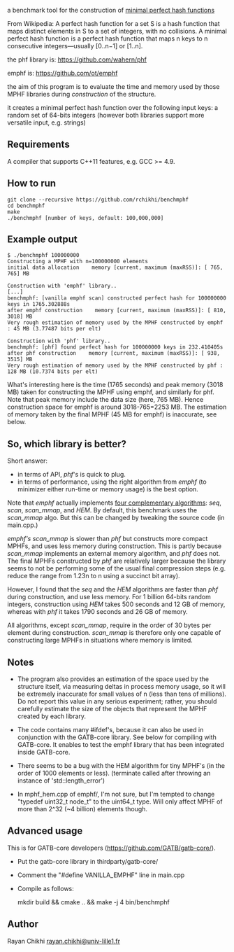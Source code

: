 a benchmark tool for the construction of [minimal perfect hash functions](https://en.wikipedia.org/wiki/Perfect_hash_function#Minimal_perfect_hash_function)

From Wikipedia: A perfect hash function for a set S is a hash function that maps distinct elements in S to a set of integers, with no collisions. A minimal perfect hash function is a perfect hash function that maps n keys to n consecutive integers—usually [0..n−1] or [1..n].

the phf library is: https://github.com/wahern/phf

emphf is: https://github.com/ot/emphf

the aim of this program is to evaluate the time and memory used by
those MPHF libraries during _construction_ of the structure.

it creates a minimal perfect hash function over the following input keys:
a random set of 64-bits integers
(however both libraries support more versatile input, e.g. strings)

Requirements
------------

A compiler that supports C++11 features, e.g. GCC >= 4.9.


How to run 
----------

    git clone --recursive https://github.com/rchikhi/benchmphf
    cd benchmphf
    make
    ./benchmphf [number of keys, default: 100,000,000]



Example output
--------------

    $ ./benchmphf 100000000
    Constructing a MPHF with n=100000000 elements
    initial data allocation    memory [current, maximum (maxRSS)]: [ 765,  765] MB
    
    Construction with 'emphf' library..
    [...]
    benchmphf: [vanilla emphf scan] constructed perfect hash for 100000000 keys in 1765.302888s
    after emphf construction    memory [current, maximum (maxRSS)]: [ 810, 3018] MB 
    Very rough estimation of memory used by the MPHF constructed by emphf : 45 MB (3.77487 bits per elt)

    Construction with 'phf' library.. 
    benchmphf: [phf] found perfect hash for 100000000 keys in 232.410405s
    after phf construction    memory [current, maximum (maxRSS)]: [ 938, 3515] MB 
    Very rough estimation of memory used by the MPHF constructed by phf : 128 MB (10.7374 bits per elt)

What's interesting here is the time (1765 seconds) and peak memory (3018 MB) taken
for constructing the MPHF using emphf, and similarly for phf. Note that peak memory
include the data size (here, 765 MB). Hence construction space for emphf is around 3018-765=2253 MB.
The estimation of memory taken by the final MPHF (45 MB for emphf) is inaccurate, see below.



So, which library is better?
----------------------------

Short answer: 
- in terms of API, _phf_'s is quick to plug.
- in terms of performance, using the right algorithm from _emphf_ (to minimizer either run-time or memory usage) is the best option.

Note that _emphf_ actually implements [four complementary algorithms](https://github.com/ot/emphf): _seq_, _scan_, _scan_mmap_, and _HEM_. By default, this benchmark uses the _scan\_mmap_ algo. But this can be changed by tweaking the source code (in main.cpp.)

_emphf's scan\_mmap_ is slower than _phf_ but constructs more compact MPHFs, and uses less memory during construction. This is partly because _scan\_mmap_ implements an external memory algorithm, and _phf_ does not. The final MPHFs constructed by _phf_  are relatively larger because the library seems to not be performing some of the usual final compression steps (e.g. reduce the range from 1.23n to n using a succinct bit array).

However, I found that the _seq_ and the _HEM_ algorithms are faster than _phf_ during construction, and use less memory. For 1 billion 64-bits random integers, construction using _HEM_ takes 500 seconds and 12 GB of memory, whereas with _phf_ it takes 1790 seconds and 26 GB of memory.

All algorithms, except _scan\_mmap_, require in the order of 30 bytes per element during construction. _scan\_mmap_ is therefore only one capable of constructing large MPHFs in situations where memory is limited.

Notes
-----

- The program also provides an estimation of the space used by the structure itself,
via measuring deltas in process memory usage, so it will be extremely inaccurate 
for small values of n  (less than tens of millions). Do not report this value 
in any serious experiment; rather, you should carefully estimate the size of the 
objects that represent the MPHF created by each library.


- The code contains many #ifdef's, because it can also be used in conjunction with the GATB-core library.
 See below for compiling with GATB-core. It enables to test the emphf library that has been integrated inside GATB-core.

- There seems to be a bug with the HEM algorithm for tiny MPHF's (in the order of 1000 elements or less).
(terminate called after throwing an instance of 'std::length_error')

- In mphf_hem.cpp of emphf/, I'm not sure, but I'm tempted to change "typedef uint32_t node_t" to the uint64_t type.
Will only affect MPHF of more than 2^32 (~4 billion) elements though.



Advanced usage
--------------

This is for GATB-core developers (https://github.com/GATB/gatb-core/).

- Put the gatb-core library in thirdparty/gatb-core/
- Comment the "#define VANILLA_EMPHF" line in main.cpp
- Compile as follows:

    mkdir build && cmake .. && make -j 4 
    bin/benchmphf


Author
------

Rayan Chikhi
rayan.chikhi@univ-lille1.fr
